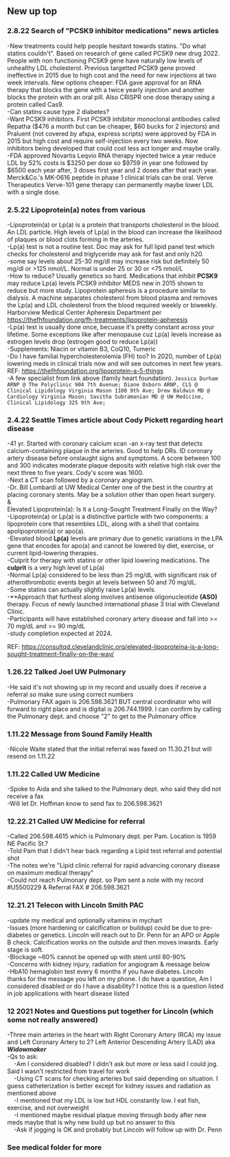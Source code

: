 ## New up top  

### 2.8.22 Search of "PCSK9 inhibitor medications" news articles    
-New treatments could help people hesitant towards statins.  "Do what statins couldn't".  Based on research of gene called PCSK9 new drug 2022.  People with non functioning PCSK9 gene have naturally low levels of unhealthy LDL cholesterol.  Previous targetted PCSK9 gene proved ineffective in 2015 due to high cost and the need for new injections at two week intervals.  New options cheaper: FDA gave approval for an RNA therapy that blocks the gene with a twice yearly injection and another blocks the protein with an oral pill.  Also CRISPR one dose therapy using a protein called Cas9.  
-Can statins cause type 2 diabetes?  
-Want PCSK9 inhibitors.  First PCSK9 inhibitor monoclonal antibodies called Repatha ($476 a month but can be cheaper, $60 bucks for 2 injectors) and Praluent (not covered by afspa, express scripts) were approved by FDA in 2015 but high cost and require self-injection every two weeks.  Now inhibitors being developed that could cost less act longer and maybe orally.  
-FDA approved Novartis Leqvio RNA therapy injected twice a year reduce LDL by 52% costs is $3250 per dose so $9759 in year one followed by $6500 each year after, 3 doses first year and 2 doses after that each year.  Merck&Co.'s MK-0616 peptide in phase 1 clinical trials can be oral.  Verve Therapeutics Verve-101 gene therapy can permanently maybe lower LDL with a single dose.  

### 2.5.22 Lipoprotein(a) notes from various  
-Lipoprotein(a) or Lp(a) is a protein that transports cholesterol in the blood.  An LDL particle. High levels of Lp(a) in the blood can increase the likelihood of plaques or blood clots forming in the arteries.  
-Lp(a) test is not a routine test.  Doc may ask for full lipid panel test which checks for cholesterol and triglyceride may ask for fast and only h20.  
-some say levels about 25-30 mg/dl may increase risk but definitely 50 mg/dl or >125 nmol/L.  Normal is under 25 or 30 or <75 nmol/L  
-How to reduce?  Usually genetics so hard.  Medications that inhibit **PCSK9** may reduce Lp(a) levels PCSK9 inhibitor MEDS new in 2015 shown to reduce but more study.  Lipoprotein apheresis is a procedure similar to dialysis.  A machine separates cholesterol from blood plasma and removes the Lp(a) and LDL cholesterol from the blood required weekly or biweekly.  Harborview Medical Center Apheresis Department per https://thefhfoundation.org/fh-treatments/lipoprotein-apheresis  
-Lp(a) test is usually done once, becuase it's pretty constant across your lifetime.  Some exceptions like after menopause cuz Lp(a) levels increase as estrogen levels drop (estrogen good to reduce Lp(a))  
-Supplements: Niacin or vitamin B3, CoQ10, Tumeric  
-Do I have familial hypercholesterolemia (FH) too?  In 2020, number of Lp(a) lowering meds in clinical trials now and will see outcomes in next few years.  REF: https://thefhfoundation.org/lipoprotein-a-5-things  
-A few specialist from link above (family heart foundation).  `Jessica Durham ARNP @ The Polyclinic 904 7th Avenue; Diane Osborn ARNP, CLS @ Clinical Lipidology Virginia Mason 1100 9th Ave; Drew Baldwin MD @ Cardiology Virginia Mason; Savitha Subramanian MD @ UW Medicine, Clinical Lipidology 325 9th Ave;`      

### 2.4.22 Seattle Times article about Cody Pickett regarding heart disease  
-41 yr.  Started with coronary calcium scan -an x-ray test that detects calcium-containing plaque in the arteries.  Good to help DRs. ID coronary artery disease before onslaught signs and symptoms.  A score between 100 and 300 indicates moderate plaque deposits with relative high risk over the next three to five years.  Cody's score was 1600.    
-Next a CT scan followed by a coronary angiogram.    
-Dr. Bill Lombardi at UW Medical Center one of the best in the country at placing coronary stents.  May be a solution other than open heart surgery.  
&  
Elevated Lipoprotein(a): Is it a Long-Sought Treatment Finally on the Way?  
-Lipoprotein(a) or Lp(a) is a distinctive particle with two components: a lipoprotein core that resembles LDL, along with a shell that contains apolipoprotein(a) or apo(a).    
-Elevated blood **Lp(a)** levels are primary due to genetic variations in the LPA gene that encodes for apo(a) and cannot be lowered by diet, exercise, or current lipid-lowering therapies.  
-Culprit for therapy with statins or other lipid lowering medications.  The **culprit** is a very high level of Lp(a)  
-Normal Lp(a) considered to be less than 25 mg/dL with significant risk of atherothrombotic events begin at levels between 50 and 70 mg/dL.  
-Some statins can actually slightly raise Lp(a) levels.  
-**Approach that furthest along involves antisense oligonucleotide **(ASO)** therapy.  Focus of newly launched international phase 3 trial with Cleveland Clinic.  
-Participants will have established coronary artery disease and fall into >= 70 mg/dL and >= 90 mg/dL  
-study completion expected at 2024.  

REF: https://consultqd.clevelandclinic.org/elevated-lipoproteina-is-a-long-sought-treatment-finally-on-the-way/  

### 1.26.22 Talked Joel UW Pulmonary  
-He said it's not showing up in my record and usually does if receive a referral so make sure using correct numbers  
-Pulmonary FAX again is 206.598.3621 BUT central coordinator who will forward to right place and is digital is 206.744.1999.  I can confirm by calling the Pulmonary dept. and choose "2" to get to the Pulmonary office  

### 1.11.22 Message from Sound Family Health  
-Nicole Waite stated that the initial referral was faxed on 11.30.21 but will resend on 1.11.22  

### 1.11.22 Called UW Medicine  
-Spoke to Aida and she talked to the Pulmonary dept. who said they did not receive a fax  
-Will let Dr. Hoffman know to send fax to 206.598.3621  

### 12.22.21 Called UW Medicine for referral  
-Called 206.598.4615 which is Pulmonary dept. per Pam.  Location is 1959 NE Pacific St.?    
-Told Pam that I didn't hear back regarding a Lipid test referral and potential shot  
-The notes we're "Lipid clinic referral for rapid advancing coronary disease on maximum medical therapy"  
-Could not reach Pulmonary dept. so Pam sent a note with my record #U5500229 & Referral FAX # 206.598.3621

### 12.21.21 Telecon with Lincoln Smith PAC
-update my medical and optionally vitamins in mychart\
-Issues (more hardening or calcification or buildup) could be due to pre-diabetes or genetics.  Lincoln will reach out to Dr. Penn for an APO or Apple B check.  Calcification works on the outside and then moves inwards.  Early stage is soft.\
-Blockage ~60% cannot be opened up with stent until 80-90%\
-Concerns with kidney injury, radiation for angiogram & message below  
-HbA10 hemaglobin test every 6 months if you have diabetes.  Lincoln thanks for the message you left on my phone.  I do have a question, Am I considered disabled or do I have a disability?  I notice this is a question listed in job applications with heart disease listed   

### 12 2021 Notes and Questions put together for Lincoln (which some not really answered)
-Three main arteries in the heart with Right Coronary Artery (RCA) my issue and Left Coronary Artery to 2?  Left Anterior Descending Artery (LAD) aka _**Widowmaker**_  
-Qs to ask:  
&nbsp;&nbsp;&nbsp;&nbsp;-Am I considered disabled? I didn't ask but more or less said I could jog.  Said I wasn't restricted from travel for work  
&nbsp;&nbsp;&nbsp;&nbsp;-Using CT scans for checking arteries but said depending on situation.  I guess catheterization is better except for kidney issues and radiation as mentioned above  
&nbsp;&nbsp;&nbsp;&nbsp;-I mentioned that my LDL is low but HDL constantly low.  I eat fish, exercise, and not overweight  
&nbsp;&nbsp;&nbsp;&nbsp;-I mentioned maybe residual plaque moving through body after new meds maybe that is why new build up but no answer to this  
&nbsp;&nbsp;&nbsp;&nbsp;-Ask if jogging is OK and probably but Lincoln will follow up with Dr. Penn

### See medical folder for more

